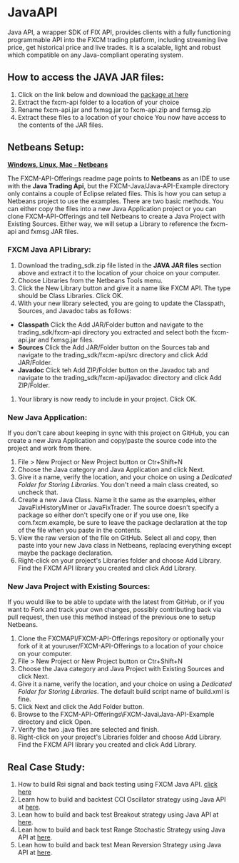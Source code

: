 # JavaAPI

Java API, a wrapper SDK of FIX API, provides clients with a fully functioning programmable API into the FXCM trading platform, including streaming live price, get historical price and live trades. It is a scalable, light and robust which compatible on any Java-compliant operating system.

## How to access the JAVA JAR files:
1) Click on the link below and download the [package at here](https://apiwiki.fxcorporate.com/api/java/trading_sdk.zip)
2) Extract the fxcm-api folder to a location of your choice
3) Rename fxcm-api.jar and fxmsg.jar to fxcm-api.zip and fxmsg.zip
4) Extract these files to a location of your choice
You now have access to the contents of the JAR files.

## Netbeans Setup:
[**Windows, Linux, Mac  - Netbeans**](https://netbeans.org/)

The FXCM-API-Offerings readme page points to **Netbeans** as an IDE to use with the **Java Trading Api**, but the FXCM-Java/Java-API-Example directory only contains a couple of Eclipse related files. This is how you can setup a Netbeans project to use the examples. There are two basic methods. You can either copy the files into a new Java Application project or you can clone FXCM-API-Offerings and tell Netbeans to create a Java Project with Existing Sources. Either way, we will setup a Library to reference the fxcm-api and fxmsg JAR files.

### FXCM Java API Library:
1. Download the trading_sdk.zip file listed in the **JAVA JAR files** section above and extract it to the location of your choice on your computer.
1. Choose Libraries from the Netbeans Tools menu.
1. Click the New Library button and give it a name like FXCM API. The type should be Class Libraries. Click OK.
1. With your new library selected, you are going to update the Classpath, Sources, and Javadoc tabs as follows:
 * **Classpath** Click the Add JAR/Folder button and navigate to the trading_sdk/fxcm-api directory you extracted and select both the fxcm-api.jar and fxmsg.jar files.
 * **Sources** Click the Add JAR/Folder button on the Sources tab and navigate to the trading_sdk/fxcm-api/src directory and click Add JAR/Folder.
 * **Javadoc** Click teh Add ZIP/Folder button on the Javadoc tab and navigate to the trading_sdk/fxcm-api/javadoc directory and click Add ZIP/Folder.
1. Your library is now ready to include in your project. Click OK.

### New Java Application:

If you don't care about keeping in sync with this project on GitHub, you can create a new Java Application and copy/paste the source code into the project and work from there.

1. File > New Project or New Project button or Ctr+Shift+N
1. Choose the Java category and Java Application and click Next.
1. Give it a name, verify the location, and your choice on using a *Dedicated Folder for Storing Libraries*. You don't need a main class created, so uncheck that.
1. Create a new Java Class. Name it the same as the examples, either JavaFixHistoryMiner or JavaFixTrader. The source doesn't specify a package so either don't specify one or if you use one, like com.fxcm.example, be sure to leave the package declaration at the top of the file when you paste in the contents.
1. View the raw version of the file on GitHub. Select all and copy, then paste into your new Java class in Netbeans, replacing everything except maybe the package declaration.
1. Right-click on your project's Libraries folder and choose Add Library. Find the FXCM API library you created and click Add Library.

### New Java Project with Existing Sources:

If you would like to be able to update with the latest from GitHub, or if you want to Fork and track your own changes, possibly contributing back via pull request, then use this method instead of the previous one to setup Netbeans.

1. Clone the FXCMAPI/FXCM-API-Offerings repository or optionally your fork of it at youruser/FXCM-API-Offerings to a location of your choice on your computer.
1. File > New Project or New Project button or Ctr+Shift+N
1. Choose the Java category and Java Project with Existing Sources and click Next.
1. Give it a name, verify the location, and your choice on using a *Dedicated Folder for Storing Libraries*. The default build script name of build.xml is fine.
1. Click Next and click the Add Folder button.
1. Browse to the FXCM-API-Offerings\FXCM-Java\Java-API-Example directory and click Open.
1. Verify the two .java files are selected and finish.
1. Right-click on your project's Libraries folder and choose Add Library. Find the FXCM API library you created and click Add Library.

## Real Case Study:
1. How to build Rsi signal and back testing using FXCM Java API. <a href="https://apiwiki.fxcorporate.com/api/StrategyRealCaseStudy/JavaAPI/FXCM_Java_API_Tutorial_RsiSignal_Strategy.zip" target="_blank"> click here</a>
2. Learn how to build and backtest CCI Oscillator strategy using Java API at <a href="https://apiwiki.fxcorporate.com/api/StrategyRealCaseStudy/JavaAPI/CCIOscillatorStrategy-2.zip">here</a>.
3. Lean how to build and back test Breakout strategy using Java API at <a href="https://apiwiki.fxcorporate.com/api/StrategyRealCaseStudy/JavaAPI/BreakOutStrategy_JavaAPI.zip">here</a>. 
4. Lean how to build and back test Range Stochastic Strategy using Java API at <a href="https://apiwiki.fxcorporate.com/api/StrategyRealCaseStudy/JavaAPI/RangeStochasticStrategy.zip">here</a>. 
5. Lean how to build and back test Mean Reversion Strategy using Java API at <a href="https://apiwiki.fxcorporate.com/api/StrategyRealCaseStudy/JavaAPI/MeanReversionStrategy.zip">here</a>. 
